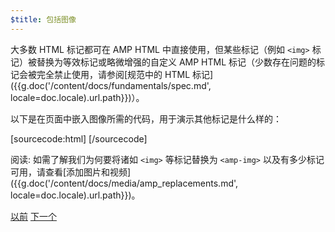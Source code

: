 ```yaml
---
$title: 包括图像
---
```


大多数 HTML 标记都可在 AMP HTML 中直接使用，但某些标记（例如 `<img>` 标记）被替换为等效标记或略微增强的自定义 AMP HTML 标记（少数存在问题的标记会被完全禁止使用，请参阅[规范中的 HTML 标记]({{g.doc('/content/docs/fundamentals/spec.md', locale=doc.locale).url.path}})）。

以下是在页面中嵌入图像所需的代码，用于演示其他标记是什么样的：

[sourcecode:html]
<amp-img src="welcome.jpg" alt="Welcome" height="400" width="800"></amp-img>
[/sourcecode]

阅读: 如需了解我们为何要将诸如 `<img>` 等标记替换为 `<amp-img>` 以及有多少标记可用，请查看[添加图片和视频]({{g.doc('/content/docs/media/amp_replacements.md', locale=doc.locale).url.path}})。

<div class="prev-next-buttons">
  <a class="button prev-button" href="{{g.doc('/content/docs/getting_started/create/basic_markup.md', locale=doc.locale).url.path}}"><span class="arrow-prev">以前</span></a>
  <a class="button next-button" href="{{g.doc('/content/docs/getting_started/create/presentation_layout.md', locale=doc.locale).url.path}}"><span class="arrow-next">下一个</span></a>
</div>
